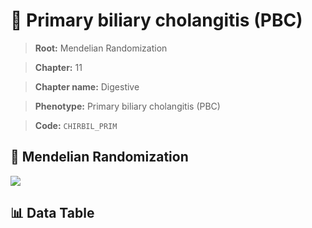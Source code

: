# 🧪 Primary biliary cholangitis (PBC)

> **Root:** Mendelian Randomization

> **Chapter:** 11  

> **Chapter name:** Digestive

> **Phenotype:** Primary biliary cholangitis (PBC)  

> **Code:** `CHIRBIL_PRIM`

## 🧬 Mendelian Randomization  

<img src="/MR/Figures/Forward/CHIRBIL_PRIM.png"/>

## 📊 Data Table

<CsvTableMRF src="/MR/Data/Forward/CHIRBIL_PRIM.csv"/>
